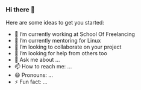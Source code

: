 ### Hi there 👋

Here are some ideas to get you started:

- 🔭 I’m currently working at School Of Freelancing
- 🌱 I’m currently mentoring for Linux
- 👯 I’m looking to collaborate on your project
- 🤔 I’m looking for help from others too
- 💬 Ask me about ...
- 📫 How to reach me: ...
- 😄 Pronouns: ...
- ⚡ Fun fact: ...

